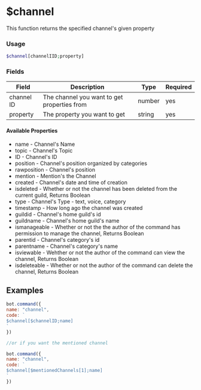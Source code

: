 # $channel

This function returns the specified channel's given property

### Usage

```php
$channel[channelIID;property]
```

### Fields

| Field      | Description                                 | Type   | Required |
| ---------- | ------------------------------------------- | ------ | -------- |
| channel ID | The channel you want to get properties from | number | yes      |
| property   | The property you want to get                | string | yes      |

#### Available Properties

* name - Channel's Name
* topic - Channel's Topic
* ID - Channel's ID
* position - Channel's position organized by categories
* rawposition - Channel's position
* mention - Mention's the Channel
* created - Channel's date and time of creation
* isdeleted - Whether or not the channel has been deleted from the current guild, Returns Boolean
* type - Channel's Type - text, voice, category
* timestamp - How long ago the channel was created
* guildid - Channel's home guild's id
* guildname - Channel's home guild's name
* ismanageable - Whether or not the the author of the command has permission to manage the channel, Returns Boolean
* parentid - Channel's category's id
* parentname - Channel's category's name
* isviewable - Wehther or not the author of the command can view the channel, Returns Boolean
* isdeleteable - Whether or not the author of the command can delete the channel, Returns Boolean

## Examples

```javascript
bot.command({
name: "channel",
code: `
$channel[$channelID;name]
`
})

//or if you want the mentioned channel

bot.command({
name: "channel",
code: `
$channel[$mentionedChannels[1];name]
`
})
```
